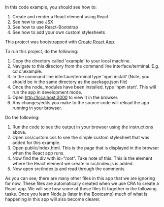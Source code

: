 In this code example, you should see how to:
1. Create and render a React element using React
2. See how to use JSX
3. See how to use React-Bootstrap
4. See how to add your own custom stylesheets

This project was bootstrapped with [Create React App](https://github.com/facebook/create-react-app).

To run this project, do the following:
1. Copy the directory called 'example' to your local machine.
2. Navigate to this directory from the command line interface/terminal. E.g. cd c:\example.
3. In the command line interface/terminal type 'npm install' (Note, you should be in the same directory as the package.json file)
4. Once the node_modules have been installed, type 'npm start'. This will run the app in development mode.
5. Open [http://localhost:3000](http://localhost:3000) to view it in the browser.
6. Any changes/edits you make to the source code will reload the app running in your browser.

Do the following:
1. Run the code to see the output in your browser using the instructions above.
2. Open css/custom.css to see the simple custom stylesheet that was added for this example.
3. Open public/index.html. This is the page that is displayed in the browser when the React app runs.
4. Now find the div with id="root". Take note of this. This is the element where the React element we create in src/index.js is added.
5. Now open src/index.js and read through the comments.

As you can see, there are many other files in this app that we are ignoring for now. These files are automatically created when we use CRA to create a React app. We will see how some of these files fit together in the following tasks. Once you learn Node.js (later in the Bootcamp) much of what is happening in this app will also become clearer.
